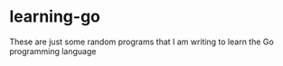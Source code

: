 # learning-go
These are just some random programs that I am writing to learn the Go programming language 
